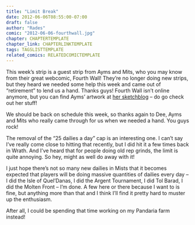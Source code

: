 ```yaml
---
title: "Limit Break"
date: 2012-06-06T08:55:00-07:00
draft: false
author: "Rades"
comic: "2012-06-06-fourthwall.jpg"
chapter: CHAPTERTEMPLATE
chapter_link: CHAPTERLINKTEMPLATE
tags: TAGSLISTTEMPLATE
related_comics: RELATEDCOMICTEMPLATE
---
```


This week’s strip is a guest strip from Ayms and Mits, who you may know from their great webcomic, Fourth Wall! They’re no longer doing new strips, but they heard we needed some help this week and came out of “retirement” to lend us a hand. Thanks guys! Fourth Wall isn’t online anymore, but you can find Ayms’ artwork at [her sketchblog](http://lateforwork.wordpress.com/) – do go check out her stuff!


We should be back on schedule this week, so thanks again to Dee, Ayms and Mits who really came through for us when we needed a hand. You guys rock!


The removal of the “25 dailies a day” cap is an interesting one. I can’t say I’ve really come close to hitting that recently, but I did hit it a few times back in Wrath. And I’ve heard that for people doing old rep grinds, the limit is quite annoying. So hey, might as well do away with it! 


I just hope there’s not so many new dailies in Mists that it becomes expected that players will be doing massive quantities of dailies every day – I did the Isle of Quel’Danas, I did the Argent Tournament, I did Tol Barad, I did the Molten Front – I’m done. A few here or there because I want to is fine, but anything more than that and I think I’ll find it pretty hard to muster up the enthusiasm.


After all, I could be spending that time working on my Pandaria farm instead!

